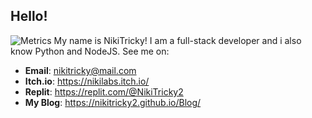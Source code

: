 ## Hello!
![Metrics](https://metrics.lecoq.io/NikiTricky2?template=classic&base.activity=0&base.community=0&base.repositories=0&base.metadata=0&isocalendar=1&languages=1&isocalendar.duration=full-year&languages.limit=1000&languages.sections=most-used&languages.colors=github&languages.threshold=0%25&languages.indepth=false&languages.recent.load=300&languages.recent.days=14&config.timezone=Europe%2FSofia)
My name is NikiTricky! I am a full-stack developer and i also know Python and NodeJS. See me on:
* **Email**: [nikitricky@mail.com](mailto:nikitricky@mail.com)
* **Itch.io**: https://nikilabs.itch.io/
* **Replit**: https://replit.com/@NikiTricky2
* **My Blog**: https://nikitricky2.github.io/Blog/
